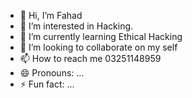 - 👋 Hi, I’m Fahad
- 👀 I’m interested in Hacking.
- 🌱 I’m currently learning Ethical Hacking
- 💞️ I’m looking to collaborate on my self
- 📫 How to reach me 03251148959
- 😄 Pronouns: ...
- ⚡ Fun fact: ...

<!---
Devile146/Devile146 is a ✨ special ✨ repository because its `README.md` (this file) appears on your GitHub profile.
You can click the Preview link to take a look at your changes.
--->
